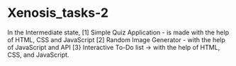 # Xenosis_tasks-2
In the Intermediate state, [1] Simple Quiz Application - is made with the help of HTML, CSS and JavaScript
[2] Random Image Generator - with the help of JavaScript and API
[3} Interactive To-Do list -> with the help of HTML, CSS, and JavaScript.

